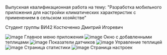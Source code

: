 Выпускная квалификационная работа на тему: "Разработка мобильного приложения для настройки климатических характеристик с применением в сельском хозяйстве"

Студент группы ВИ42
Костюченко Дмитрий Игоревич

![image](https://github.com/user-attachments/assets/64b6bb85-5ded-46ce-a40a-cf1a601a6d9b)
Главное меню приложения
![image](https://github.com/user-attachments/assets/00f0516c-c6d6-4fca-9aa4-749c07de6127)
Окно с добавленными теплицами
![image](https://github.com/user-attachments/assets/9758c81c-a735-4a0e-8f67-19837610732c)
Показатели датчиков
![image](https://github.com/user-attachments/assets/ea60f79c-8331-4b18-889a-3388b753f75b)
Управление теплицей
![image](https://github.com/user-attachments/assets/e0464fe5-069c-45f4-9270-4ba281e69ed9)
Страница статистики
![image](https://github.com/user-attachments/assets/5c181fc9-598b-4865-b14a-243148a10f65)
Страница настроек
